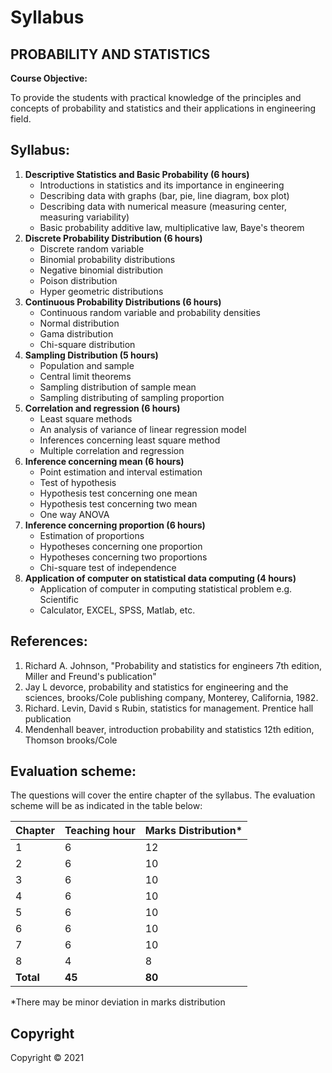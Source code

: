 # Syllabus

## PROBABILITY AND STATISTICS

**Course Objective:**

To provide the students with practical knowledge of the principles and concepts of probability and statistics and their applications in engineering field.

## Syllabus:

1. **Descriptive Statistics and Basic Probability (6 hours)**
    - Introductions in statistics and its importance in engineering
    - Describing data with graphs (bar, pie, line diagram, box plot)
    - Describing data with numerical measure (measuring center, measuring variability)
    - Basic probability additive law, multiplicative law, Baye's theorem 
2. **Discrete Probability Distribution (6 hours)**
    - Discrete random variable
    - Binomial probability distributions
    - Negative binomial distribution
    - Poison distribution
    - Hyper geometric distributions
3. **Continuous Probability Distributions (6 hours)**
    - Continuous random variable and probability densities
    - Normal distribution
    - Gama distribution
    - Chi-square distribution
4. **Sampling Distribution (5 hours)**
    - Population and sample
    - Central limit theorems
    - Sampling distribution of sample mean
    - Sampling distributing of sampling proportion 
5. **Correlation and regression (6 hours)**
    - Least square methods
    - An analysis of variance of linear regression model
    - Inferences concerning least square method
    - Multiple correlation and regression
6. **Inference concerning mean (6 hours)**
    - Point estimation and interval estimation
    - Test of hypothesis
    - Hypothesis test concerning one mean
    - Hypothesis test concerning two mean
    - One way ANOVA
7. **Inference concerning proportion (6 hours)**
    - Estimation of proportions
    - Hypotheses concerning one proportion
    - Hypotheses concerning two proportions
    - Chi-square test of independence
8. **Application of computer on statistical data computing (4 hours)**
    - Application of computer in computing statistical problem e.g. Scientific
    - Calculator, EXCEL, SPSS, Matlab, etc.


## References:

1. Richard A. Johnson, "Probability and statistics for engineers 7th edition, Miller and Freund's publication"
2. Jay L devorce, probability and statistics for engineering and the sciences, brooks/Cole publishing company, Monterey, California, 1982.
3. Richard. Levin, David s Rubin, statistics for management. Prentice hall publication
4. Mendenhall beaver, introduction probability and statistics 12th edition, Thomson brooks/Cole


## Evaluation scheme:

The questions will cover the entire chapter of the syllabus. The evaluation scheme will be as indicated in the table below:

| Chapter | Teaching hour | Marks Distribution\* |
|---|---|---|
| 1 | 6 | 12 |
| 2 | 6 | 10 |
| 3 | 6 | 10 |
| 4 | 6 | 10 |
| 5 | 6 | 10 |
| 6 | 6 | 10 |
| 7 | 6 | 10 |
| 8 | 4 | 8 |
| **Total** | **45** | **80** |

\*There may be minor deviation in marks distribution


## Copyright

Copyright &copy; 2021